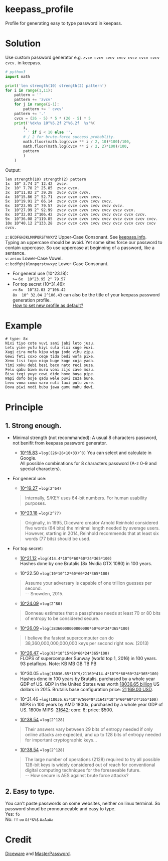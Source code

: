 # keepass_profile
Profile for generating easy to type password in keepass.

# Solution
Use custom password generator e.g. `zvcv cvcv cvcv cvcv cvcv cvcv cvcv cvcv.` in keepass.  
```python
# python3
import math

print('len strength(10) strength(2) pattern')
for i in range(1,11):
    pattern = ''
    pattern += 'zvcv'
    for j in range(i-1):
        pattern += ' cvcv'
    pattern += '.'
    cvcv = (26 - 5) * 5 * (26 - 5) * 5
    print('%dx%s 10^%5.2f 2^%6.2f  %s'%(
        i,
        ' ' if i < 10 else '',
        # / 2 for brute-force success probablity.
        math.floor(math.log(cvcv ** i / 2, 10)*100)/100,
        math.floor(math.log(cvcv ** i / 2, 2)*100)/100,
        pattern
        )
    )
```
Output:
```
len strength(10) strength(2) pattern
1x  10^ 3.74 2^ 12.42  zvcv.
2x  10^ 7.78 2^ 25.85  zvcv cvcv.
3x  10^11.82 2^ 39.28  zvcv cvcv cvcv.
4x  10^15.86 2^ 52.71  zvcv cvcv cvcv cvcv.
5x  10^19.91 2^ 66.14  zvcv cvcv cvcv cvcv cvcv.
6x  10^23.95 2^ 79.57  zvcv cvcv cvcv cvcv cvcv cvcv.
7x  10^27.99 2^ 92.99  zvcv cvcv cvcv cvcv cvcv cvcv cvcv.
8x  10^32.03 2^106.42  zvcv cvcv cvcv cvcv cvcv cvcv cvcv cvcv.
9x  10^36.08 2^119.85  zvcv cvcv cvcv cvcv cvcv cvcv cvcv cvcv cvcv.
10x 10^40.12 2^133.28  zvcv cvcv cvcv cvcv cvcv cvcv cvcv cvcv cvcv cvcv.
```
`z`: `BCDFGHJKLMNPQRSTVWXYZ` Upper-Case Consonant. See [keepass.info](http://keepass.info/help/base/pwgenerator.html#charset).  
Typing an uppercase should be avoid. Yet some sites force our password to contain uppercase. So use uppercase at beginning of a password, like a sentance.  
`v`: `aeiou` Lower-Case Vowel.  
`c`: `bcdfghjklmnpqrstvwxyz` Lower-Case Consonant.  
  
- For general use (10^23.18):  
`>=` `6x  10^23.95 2^ 79.57`  
- For top secret (10^31.46):  
`>=` `8x  10^32.03 2^106.42`  
`8x  10^ 32.04 2^106.43` can also be the title of your keepass password generation profile.  
[How to set new profile as default?](https://superuser.com/questions/379823/can-i-change-the-default-password-profile-in-keepass)

# Example
```
# type: 8x
Nixi tiyo cote vuvi sani jabi leto juzu.
Letu yine yufu kiyi sula rixi xuge vuxi.
Xagi cira mefa kipu wiqa jodo vihu zipu.
Gewi feti coxo ceqe tida bedi wofa pixe.
Xeno lisi topo niqo buge koge xoja yada.
Yimi xoku debi besi beco nato reci suza.
Felu qabu biwa muru voni zijo cave mozu.
Bisu tegi yuye cowi dide hoxo buya pipe.
Wapi dofo boje qadu wele puvi zuza bune.
Levu voma coma varo nuti laxi putu zure.
Dova piwi nodi bubu jawa gumu mahu dewi.
```

# Principle
## 1. Strong enough.
- Minimal strength (not recommanded):
A usual 8 characters password, not benifit from keepass password generator.  
    * [10^15.83](https://math.stackexchange.com/questions/739874/how-many-possible-combinations-in-8-character-password) `=log((26+26+10+33)^8)` You can select and calculate in Google.  
All possible combinations for 8 characters password (A-z 0-9 and special characters).

- For general use:  
    * [10^19.27](https://en.wikipedia.org/wiki/S/KEY) `=log(2^64)`
    > Internally, S/KEY uses 64-bit numbers. For human usability purposes.

    * [10^23.18](https://en.wikipedia.org/wiki/Diceware) `=log(2^77)`
    > Originally, in 1995, Diceware creator Arnold Reinhold considered five words (64 bits) the minimal length needed by average users. However, starting in 2014, Reinhold recommends that at least six words (77 bits) should be used.

- For top secret:  

    - [10^21.12](https://gist.github.com/epixoip/a83d38f412b4737e99bbef804a270c40) `=log(414.4*10^9*60*60*24*365*100)`  
Hashes done by one Brutalis (8x Nvidia GTX 1080) in 100 years.

    - 10^22.50 `=log(10*10^12*60*60*24*365*100)`
    > Assume your adversary is capable of one trillion guesses per second.  
    -- Snowden, 2015.


    - [10^24.09](https://www.wired.com/2015/04/snowden-sexy-margaret-thatcher-password-isnt-so-sexy/) `=log(2^80)`
    > Bonneau estimates that a passphrase needs at least 70 or 80 bits of entropy to be considered secure.

    - [10^26.09](https://www.quora.com/How-fast-could-the-worlds-fastest-supercomputer-brute-force-crack-a-password) `=log(38360000000000000*60*60*24*365*100)`
    > I believe the fastest supercomputer can do 38,360,000,000,000,000 keys per second right now. (2013)

    - [10^26.47](https://en.wikipedia.org/wiki/TOP500) `=log(93*10^15*60*60*24*365*100)`  
FLOPS of supercomputer Sunway (world top 1, 2016) in 100 years. 93 petaflops. Note: KB MB GB TB PB  

    - 10^30.05 `=log(18036.65*10^9/21169*414.4*10^9*60*60*24*365*100)`  
Hashes done in 100 years by Brutalis, purchased by a whole year GDP of US. GDP in the United States was worth [18036.65 billion](http://www.tradingeconomics.com/united-states/gdp) US dollars in 2015. Brutalis base configuration price: [21,169.00 USD](https://sagitta.pw/hardware/gpu-compute-nodes/brutalis/).

    - 10^31.46 `=log(18036.65*10^9/500*8*31642*10^6*60*60*24*365*100)`  
MIPS in 100 years by AMD 1800x, purchased by a whole year GDP of US. 1800x MIPS: [31642](https://arstechnica.com/gadgets/2017/03/amd-ryzen-review/3/); core: 8; price: $500.

    - [10^38.54](https://en.wikipedia.org/wiki/Password_strength) `=log(2^128)`
    > Their answers vary between 29 bits of entropy needed if only online attacks are expected, and up to 128 bits of entropy needed for important cryptographic keys...

    - [10^38.54](https://en.wikipedia.org/wiki/Key_size) `=log(2^128)`
    > The large number of operations (2128) required to try all possible 128-bit keys is widely considered out of reach for conventional digital computing techniques for the foreseeable future.  
-- How secure is AES against brute force attacks?

## 2. Easy to type.  
You can't paste passwords on some websites, neither on linux terminal. So password shoud be pronounceable and easy to type.  
Yes: `fo`  
No: `ff` `oo` `&(*&%$` `AaAaAa`  

# Credit
[Diceware](https://en.wikipedia.org/wiki/Diceware) and [MasterPassword](https://github.com/Lyndir/MasterPassword/).
